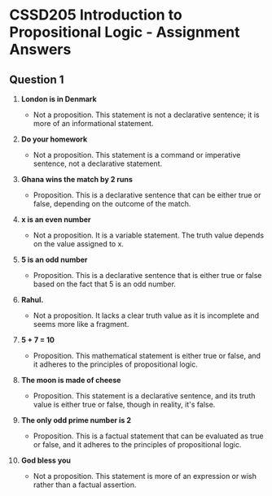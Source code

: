 # CSSD205 Introduction to Propositional Logic - Assignment Answers

## Question 1

1. **London is in Denmark**

   - Not a proposition. This statement is not a declarative sentence; it is more of an informational statement.

2. **Do your homework**

   - Not a proposition. This statement is a command or imperative sentence, not a declarative statement.

3. **Ghana wins the match by 2 runs**

   - Proposition. This is a declarative sentence that can be either true or false, depending on the outcome of the match.

4. **x is an even number**

   - Not a proposition. It is a variable statement. The truth value depends on the value assigned to x.

5. **5 is an odd number**

   - Proposition. This is a declarative sentence that is either true or false based on the fact that 5 is an odd number.

6. **Rahul.**

   - Not a proposition. It lacks a clear truth value as it is incomplete and seems more like a fragment.

7. **5 + 7 = 10**

   - Proposition. This mathematical statement is either true or false, and it adheres to the principles of propositional logic.

8. **The moon is made of cheese**

   - Proposition. This statement is a declarative sentence, and its truth value is either true or false, though in reality, it's false.

9. **The only odd prime number is 2**

   - Proposition. This is a factual statement that can be evaluated as true or false, and it adheres to the principles of propositional logic.

10. **God bless you**
    - Not a proposition. This statement is more of an expression or wish rather than a factual assertion.
